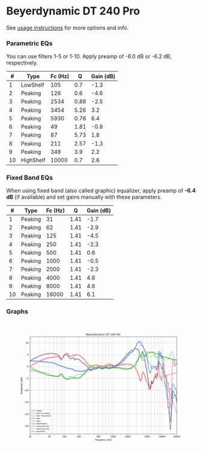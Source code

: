 # Beyerdynamic DT 240 Pro
See [usage instructions](https://github.com/jaakkopasanen/AutoEq#usage) for more options and info.

### Parametric EQs
You can use filters 1-5 or 1-10. Apply preamp of -6.0 dB or -6.2 dB, respectively.

|   # | Type      |   Fc (Hz) |    Q |   Gain (dB) |
|-----|-----------|-----------|------|-------------|
|   1 | LowShelf  |       105 | 0.7  |        -1.3 |
|   2 | Peaking   |       126 | 0.6  |        -4.6 |
|   3 | Peaking   |      2534 | 0.88 |        -2.5 |
|   4 | Peaking   |      3454 | 5.26 |         3.2 |
|   5 | Peaking   |      5930 | 0.76 |         6.4 |
|   6 | Peaking   |        49 | 1.81 |        -0.8 |
|   7 | Peaking   |        87 | 5.73 |         1.8 |
|   8 | Peaking   |       211 | 2.57 |        -1.3 |
|   9 | Peaking   |       349 | 3.9  |         2.2 |
|  10 | HighShelf |     10000 | 0.7  |         2.6 |

### Fixed Band EQs
When using fixed band (also called graphic) equalizer, apply preamp of **-6.4 dB** (if available) and set gains manually with these parameters.

|   # | Type    |   Fc (Hz) |    Q |   Gain (dB) |
|-----|---------|-----------|------|-------------|
|   1 | Peaking |        31 | 1.41 |        -1.7 |
|   2 | Peaking |        62 | 1.41 |        -2.9 |
|   3 | Peaking |       125 | 1.41 |        -4.5 |
|   4 | Peaking |       250 | 1.41 |        -2.3 |
|   5 | Peaking |       500 | 1.41 |         0.6 |
|   6 | Peaking |      1000 | 1.41 |        -0.5 |
|   7 | Peaking |      2000 | 1.41 |        -2.3 |
|   8 | Peaking |      4000 | 1.41 |         4.6 |
|   9 | Peaking |      8000 | 1.41 |         4.6 |
|  10 | Peaking |     16000 | 1.41 |         6.1 |

### Graphs
![](./Beyerdynamic%20DT%20240%20Pro.png)
